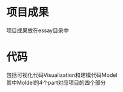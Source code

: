 <h1>项目成果 </h1>
项目成果放在essay目录中<br>
<h1>代码 </h1>
包括可视化代码Visualization和建模代码Model<br>
其中Moldel的4个part对应项目的四个部分<br>
